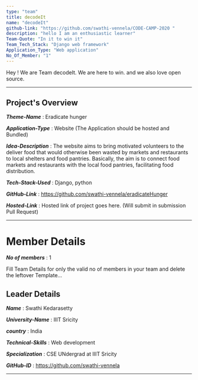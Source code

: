 ```yaml
---
type: "team"                   
title: decodeIt
name: "decodeIt"
github-link: "https://github.com/swathi-vennela/CODE-CAMP-2020 "
description: "hello I am an enthusiastic learner"
Team-Quote: "In it to win it"
Team_Tech_Stack: "Django web framework"
Application_Type: "Web application"
No_Of_Member: "1"
---
```


Hey ! We are Team decodeIt. We are here to win. and we also love open source.

---

## Project's Overview

_**Theme-Name**_ : Eradicate hunger 

_**Application-Type**_ :    Website (The Application should be hosted and Bundled)

_**Idea-Description**_ :   The website aims to bring motivated volunteers to the deliver food that would otherwise been wasted by markets and
restaurants to local shelters and food pantries. Basically, the aim is to connect food markets and restaurants with the local food pantries, 
facilitating food distribution.

_**Tech-Stack-Used**_ :   Django, python

_**GitHub-Link**_ :   https://github.com/swathi-vennela/eradicateHunger 

_**Hosted-Link**_ :  Hosted link of project goes here. (Will submit in submission Pull Request)

---

# Member Details

_**No of members**_ :  1

Fill Team Details for only the valid no of members in your team and delete the leftover Template...

## Leader Details

_**Name**_ : Swathi Kedarasetty
 
_**University-Name**_ : IIIT Sricity

_**country**_ : India
 
_**Technical-Skills**_ : Web development

_**Specialization**_ : CSE UNdergrad at IIIT Sricity

_**GitHub-ID**_ :  https://github.com/swathi-vennela

---

